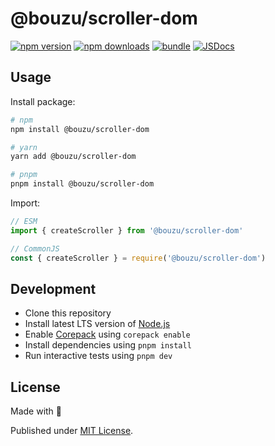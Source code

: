 # @bouzu/scroller-dom

[![npm version][npm-version-src]][npm-version-href]
[![npm downloads][npm-downloads-src]][npm-downloads-href]
[![bundle][bundle-src]][bundle-href]
[![JSDocs][jsdocs-src]][jsdocs-href]

## Usage

Install package:

```sh
# npm
npm install @bouzu/scroller-dom

# yarn
yarn add @bouzu/scroller-dom

# pnpm
pnpm install @bouzu/scroller-dom
```

Import:

```js
// ESM
import { createScroller } from '@bouzu/scroller-dom'

// CommonJS
const { createScroller } = require('@bouzu/scroller-dom')
```

## Development

- Clone this repository
- Install latest LTS version of [Node.js](https://nodejs.org/en/)
- Enable [Corepack](https://github.com/nodejs/corepack) using `corepack enable`
- Install dependencies using `pnpm install`
- Run interactive tests using `pnpm dev`

## License

Made with 💛

Published under [MIT License](./LICENSE).


<!-- Badges -->

[npm-version-src]: https://img.shields.io/npm/v/@bouzu/scroller-dom?style=flat&colorA=18181B&colorB=F0DB4F
[npm-version-href]: https://npmjs.com/package/@bouzu/scroller-dom
[npm-downloads-src]: https://img.shields.io/npm/dm/@bouzu/scroller-dom?style=flat&colorA=18181B&colorB=F0DB4F
[npm-downloads-href]: https://npmjs.com/package/@bouzu/scroller-dom
[bundle-src]: https://img.shields.io/bundlephobia/minzip/@bouzu/scroller-dom?style=flat&colorA=18181B&colorB=F0DB4F
[bundle-href]: https://bundlephobia.com/result?p=@bouzu/scroller-dom
[jsdocs-src]: https://img.shields.io/badge/jsDocs.io-reference-18181B?style=flat&colorA=18181B&colorB=F0DB4F
[jsdocs-href]: https://www.jsdocs.io/package/@bouzu/scroller-dom

